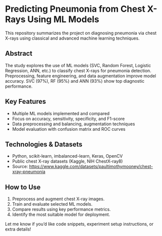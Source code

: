 # Predicting Pneumonia from Chest X-Rays Using ML Models

This repository summarizes the project on diagnosing pneumonia via chest X-rays using classical and advanced machine learning techniques.

## Abstract
The study explores the use of ML models (SVC, Random Forest, Logistic Regression, ANN, etc.) to classify chest X-rays for pneumonia detection. Preprocessing, feature engineering, and data augmentation improve model accuracy. SVC (97%), RF (95%) and ANN (93%) show top diagnostic performance.

## Key Features
- Multiple ML models implemented and compared
- Focus on accuracy, sensitivity, specificity, and F1-score
- Data preprocessing and balancing, augmentation techniques
- Model evaluation with confusion matrix and ROC curves

## Technologies & Datasets
- Python, scikit-learn, imbalanced-learn, Keras, OpenCV
- Public chest X-ray datasets (Kaggle, NIH ChestX-ray8)
- Source: https://www.kaggle.com/datasets/paultimothymooney/chest-xray-pneumonia

## How to Use
1. Preprocess and augment chest X-ray images.
2. Train and evaluate selected ML models.
3. Compare results using key performance metrics.
4. Identify the most suitable model for deployment.

Let me know if you’d like code snippets, experiment setup instructions, or extra details!
